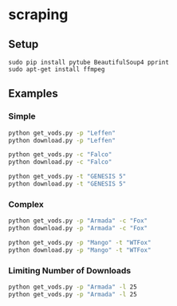 # scraping

## Setup

```
sudo pip install pytube BeautifulSoup4 pprint
sudo apt-get install ffmpeg
```

## Examples

### Simple
```sh
python get_vods.py -p "Leffen"
python download.py -p "Leffen"

python get_vods.py -c "Falco"
python download.py -c "Falco"

python get_vods.py -t "GENESIS 5"
python download.py -t "GENESIS 5"
```

### Complex
```sh
python get_vods.py -p "Armada" -c "Fox"
python download.py -p "Armada" -c "Fox"

python get_vods.py -p "Mango" -t "WTFox"
python download.py -p "Mango" -t "WTFox"
```

### Limiting Number of Downloads
```sh
python get_vods.py -p "Armada" -l 25
python get_vods.py -p "Armada" -l 25
```
